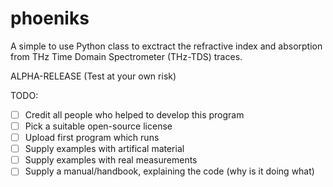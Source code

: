 # phoeniks
A simple to use Python class to exctract the refractive index and absorption from THz Time Domain Spectrometer (THz-TDS) traces.

ALPHA-RELEASE (Test at your own risk)

TODO:
- [ ]  Credit all people who helped to develop this program
- [ ]  Pick a suitable open-source license
- [ ]  Upload first program which runs
- [ ]  Supply examples with artifical material
- [ ]  Supply examples with real measurements
- [ ]  Supply a manual/handbook, explaining the code (why is it doing what)
